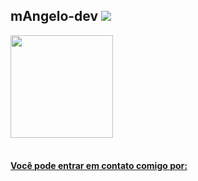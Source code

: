 ## mAngelo-dev <img src="https://u3r3f6s2.rocketcdn.me/wp-content/uploads/2020/12/main_logo-e1621602371409.png">

<div>
<a href="https://github.com/mAngelo-dev"
<img height="164em" src="https://github-readme-stats.vercel.app/api?username=mAngelo-dev&count_private=true&show_icons=true&include_all_commits=true&theme=react&custom_title=Meu%20status%20no%20GitHub%0A%0A"/>
<img height="164em" src="https://github-readme-stats.vercel.app/api/top-langs/?username=mAngelo-dev&layout=compact&theme=react&card_width=244&custom_title=Linguagens"/>
</div>
<br>

#### Você pode entrar em contato comigo por:


